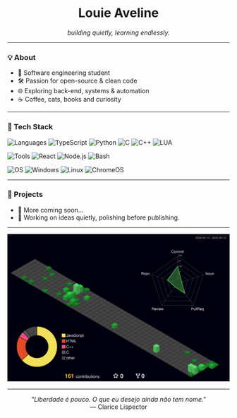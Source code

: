 <h1 align="center">Louie Aveline</h1>
<p align="center">
  <em>building quietly, learning endlessly.</em>
</p>

---

### 💡 About

- 🧠 Software engineering student  
- 🛠️ Passion for open-source & clean code  
- 🌐 Exploring back-end, systems & automation  
- ☕ Coffee, cats, books and curiosity

---

### 🧰 Tech Stack

![Languages](https://img.shields.io/badge/-Languages:-gray?style=for-the-badge)
![TypeScript](https://img.shields.io/badge/TypeScript-3178C6?style=for-the-badge&logo=typescript&logoColor=white)
![Python](https://img.shields.io/badge/Python-3776AB?style=for-the-badge&logo=python&logoColor=white)
![C](https://img.shields.io/badge/C-00599C?style=for-the-badge&logo=c&logoColor=white)
![C++](https://img.shields.io/badge/C%2B%2B-00599C?style=for-the-badge&logo=c%2B%2B&logoColor=white)
![LUA](https://img.shields.io/badge/Lua-2C2D72?style=for-the-badge&logo=lua&logoColor=white)




![Tools](https://img.shields.io/badge/-Tools:-gray?style=for-the-badge)
![React](https://img.shields.io/badge/React-20232a?style=for-the-badge&logo=react&logoColor=61DAFB)
![Node.js](https://img.shields.io/badge/Node.js-339933?style=for-the-badge&logo=node-dot-js&logoColor=white)
![Bash](https://img.shields.io/badge/Bash-4EAA25?style=for-the-badge&logo=gnu-bash&logoColor=white)




![OS](https://img.shields.io/badge/-OS:-gray?style=for-the-badge)
![Windows](https://img.shields.io/badge/Windows-0078D6?style=for-the-badge&logo=windows&logoColor=white)
![Linux](https://img.shields.io/badge/Linux-FCC624?style=for-the-badge&logo=linux&logoColor=black)
![ChromeOS](https://img.shields.io/badge/ChromeOS-4285F4?style=for-the-badge&logo=chromeos&logoColor=white)


---

### 📂 Projects

- 🔭 More coming soon...
- 🚧 Working on ideas quietly, polishing before publishing.

---

![Status](./profile-3d-contrib/profile-night-green.svg)

---

<p align="center">
  <em>"Liberdade é pouco. O que eu desejo ainda não tem nome."</em><br>
  — Clarice Lispector
</p>
